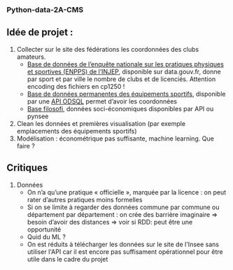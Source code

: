 ### Python-data-2A-CMS
## Idée de projet :
1. Collecter sur le site des fédérations les coordonnées des clubs amateurs.
    - [Base de données de l’enquête nationale sur les pratiques physiques et sportives (ENPPS) de l’INJEP](https://www.data.gouv.fr/fr/datasets/donnees-geocodees-issues-du-recensement-des-licences-et-clubs-aupres-des-federations-sportives-agreees-par-le-ministere-charge-des-sports/), disponible sur data.gouv.fr, donne par sport et par ville le nombre de clubs et de licenciés. Attention encoding des fichiers en cp1250 !
    - [Base de données permanentes des équipements sportifs](https://equipements.sports.gouv.fr/api/v2/console), disponible par une [API ODSQL](https://help.opendatasoft.com/apis/ods-explore-v2/#section/Opendatasoft-Query-Language-(ODSQL)/Language-elements) permet d’avoir les coordonnées
    - [Base filosofi](https://www.insee.fr/fr/metadonnees/source/serie/s1172), données soci-économiques disponibles par API ou pynsee
2. Clean les données et premières visualisation (par exemple emplacements des équipements sportifs)
3. Modélisation : économétrique pas suffisante, machine learning. Que faire ?
    
## Critiques
1. Données
    - On n’a qu’une pratique « officielle », marquée par la licence : on peut rater d’autres pratiques moins formelles  
    - Si on se limite à regarder des données commune par commune ou département par département : on crée des barrière imaginaire => besoin d’avoir des distances => voir si RDD: peut être une opportunité
    - Quid du ML ? 
    - On est réduits à télécharger les données sur le site de l'Insee sans utiliser l'API car il est encore pas suffisament opérationnel pour être utile dans le cadre du projet  
